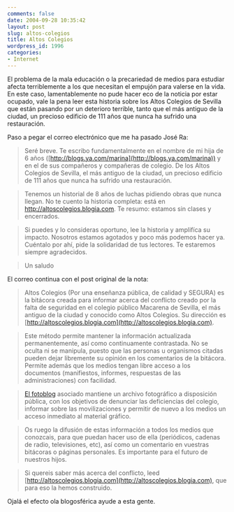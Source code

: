 ```yaml
---
comments: false
date: 2004-09-28 10:35:42
layout: post
slug: altos-colegios
title: Altos Colegios
wordpress_id: 1996
categories:
- Internet
---
```


El problema de la mala educación o la precariedad de medios para estudiar afecta terriblemente a los que necesitan el empujón para valerse en la vida. En este caso, lamentablemente no pude hacer eco de la noticia por estar ocupado, vale la pena leer esta historia sobre los Altos Colegios de Sevilla que están pasando por un deterioro terrible, tanto que el más antiguo de la ciudad, un precioso edificio de 111 años que nunca ha sufrido una restauración.





Paso a pegar el correo electrónico que me ha pasado José Ra:





> Seré breve. Te escribo fundamentalmente en el nombre de mi hija de 6 años ([http://blogs.ya.com/marina](http://blogs.ya.com/marina)) y en el de sus compañeros y compañeras de colegio. De los Altos Colegios de Sevilla, el más antiguo de la ciudad, un precioso edificio de 111 años que nunca ha sufrido una restauración.
> 
> 


> 
> Tenemos un historial de 8 años de luchas pidiendo obras que nunca llegan. No te cuento la historia completa: está en http://altoscolegios.blogia.com. Te resumo: estamos sin clases y encerrados.
> 
> 


> 
> Si puedes y lo consideras oportuno, lee la historia y amplifíca su impacto. Nosotros estamos agotados y poco más podemos hacer ya. Cuéntalo por ahí, pide la solidaridad de tus lectores. Te estaremos siempre agradecidos.
> 
> 


> 
> Un saludo





El correo continua con el post original de la nota:





> Altos Colegios (Por una enseñanza pública, de calidad y SEGURA) es la bitácora creada para informar acerca del conflicto creado por la falta de seguridad en el colegio público Macarena de Sevilla, el más antiguo de la ciudad y conocido como Altos Colegios. Su dirección es [http://altoscolegios.blogia.com](http://altoscolegios.blogia.com).
> 
> 


> 
> Este método permite mantener la información actualizada permanentemente, así como continuamente contrastada. No se oculta ni se manipula, puesto que las personas u organismos citadas pueden dejar libremente su opinión en los comentarios de la bitácora. Permite además que los medios tengan libre acceso a los documentos (manifiestos, informes, respuestas de las administraciones) con facilidad.
> 
> 


> 
> [El fotoblog](http://altoscolegios.fotopages.com/) asociado mantiene un archivo fotográfico a disposición pública, con los objetivos de denunciar las deficiencias del colegio, informar sobre las movilizaciones y permitir de nuevo a los medios un acceso inmediato al material gráfico.
> 
> 


> 
> Os ruego la difusión de estas información a todos los medios que conozcais, para que puedan hacer uso de ella (periódicos, cadenas de radio, televisiones, etc), así como un comentario en vuestras bitácoras o páginas personales. Es importante para el futuro de nuestros hijos.
> 
> 


> 
> Si quereis saber más acerca del conflicto, leed [http://altoscolegios.blogia.com](http://altoscolegios.blogia.com), que para eso la hemos construido.





Ojalá el efecto ola blogosférica ayude a esta gente.





 
